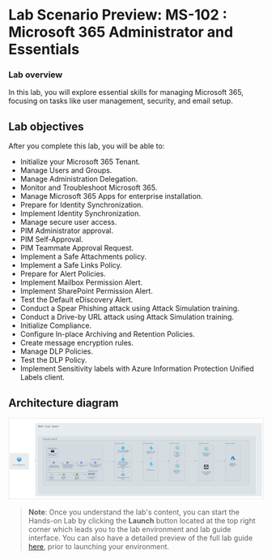 # Lab Scenario Preview: MS-102 : Microsoft 365 Administrator and Essentials

### Lab overview

In this lab, you will explore essential skills for managing Microsoft 365, focusing on tasks like user management, security, and email setup.

## Lab objectives

After you complete this lab, you will be able to:

- Initialize your Microsoft 365 Tenant.
- Manage Users and Groups.
- Manage Administration Delegation.
- Monitor and Troubleshoot Microsoft 365.
- Manage Microsoft 365 Apps for enterprise installation.
- Prepare for Identity Synchronization.
- Implement Identity Synchronization.
- Manage secure user access.
- PIM Administrator approval.
- PIM Self-Approval.
- PIM Teammate Approval Request.
- Implement a Safe Attachments policy.
- Implement a Safe Links Policy.
- Prepare for Alert Policies.
- Implement Mailbox Permission Alert.
- Implement SharePoint Permission Alert.
- Test the Default eDiscovery Alert.
- Conduct a Spear Phishing attack using Attack Simulation training.
- Conduct a Drive-by URL attack using Attack Simulation training.
- Initialize Compliance.
- Configure In-place Archiving and Retention Policies.
- Create message encryption rules.
- Manage DLP Policies.
- Test the DLP Policy.
- Implement Sensitivity labels with Azure Information Protection Unified Labels client.

## Architecture diagram
   ![image](../images/MS-102-Architecture-diagram.png)
   
>**Note**: Once you understand the lab's content, you can start the Hands-on Lab by clicking the **Launch** button located at the top right corner which leads you to the lab environment and lab guide interface. You can also have a detailed preview of the full lab guide [here](https://experience.cloudlabs.ai/#/labguidepreview/54f094ae-f2a2-4f7f-910f-b4eb25be38f7), prior to launching your environment.
